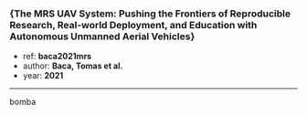 ### {The MRS UAV System: Pushing the Frontiers of Reproducible Research, Real-world Deployment, and Education with Autonomous Unmanned Aerial Vehicles}
- ref:    **baca2021mrs**
- author: **Baca, Tomas et al.**
- year:   **2021**

---

bomba
